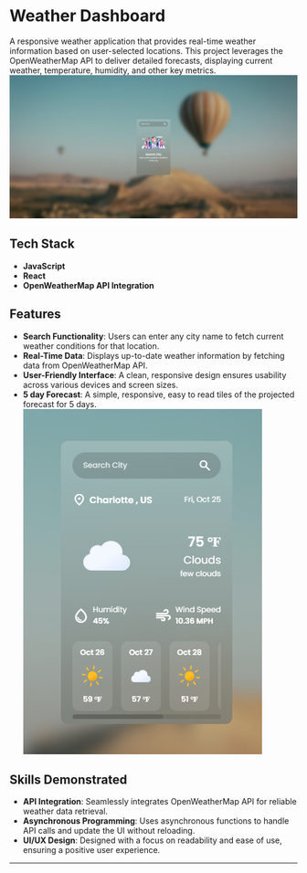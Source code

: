 # Weather Dashboard

A responsive weather application that provides real-time weather information based on user-selected locations. This project leverages the OpenWeatherMap API to deliver detailed forecasts, displaying current weather, temperature, humidity, and other key metrics.
![](\src\assets\images\weather-dashboardSS.png)
## Tech Stack
- **JavaScript**
- **React**
- **OpenWeatherMap API Integration**

## Features
- **Search Functionality**: Users can enter any city name to fetch current weather conditions for that location.
- **Real-Time Data**: Displays up-to-date weather information by fetching data from OpenWeatherMap API.
- **User-Friendly Interface**: A clean, responsive design ensures usability across various devices and screen sizes.
- **5 day Forecast**: A simple, responsive, easy to read tiles of the projected forecast for 5 days.
![](\src\assets\images\weather-dshbrd-ss.png)
## Skills Demonstrated
- **API Integration**: Seamlessly integrates OpenWeatherMap API for reliable weather data retrieval.
- **Asynchronous Programming**: Uses asynchronous functions to handle API calls and update the UI without reloading.
- **UI/UX Design**: Designed with a focus on readability and ease of use, ensuring a positive user experience.


---
